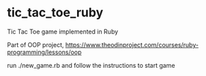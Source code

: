 # tic_tac_toe_ruby
Tic Tac Toe game implemented in Ruby

Part of OOP project,
https://www.theodinproject.com/courses/ruby-programming/lessons/oop

run ./new_game.rb and follow the instructions to start game
